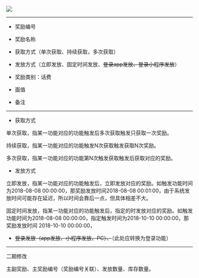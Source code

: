 ![](/assets/Q12.png)

---

* 奖励编号

* 奖励名称

* 获取方式（单次获取、持续获取，多次获取）

* 发放方式（立即发放、固定时间发放、~~登录app发放、登录小程序发放~~）
* 奖励类别：话费
* 面值
* 备注

---

* 获取方式

单次获取，指某一功能对应的功能触发后多次获取触发只获取一次奖励。

持续获取，指某一功能对应的功能触发N次获取触发获取N次奖励。

多次获取，指某一功能对应的功能第N次触发获取触发后获取对应的奖励。

* 发放方式

立即发放，指某一功能对应的功能触发后，立即发放对应的奖励。如触发功能时间为2018-08-08 00:00:00，那奖励发放时间2018-08-08 00:01:00，由于系统发放时间可能存在延迟，所以时间会靠后一点，但具体相差不大。

固定时间发放，指某一功能对应的功能触发后，指定的时发放对应的奖励。如触发功能时间为2018-08-08 00:00:00，指定触发时间为2018-10-10 00:00:00，那奖励发放时间 2018-10-10 00:00:00，

* ~~登录发放（app发放、小程序发放、PC）、~~（此处应转换为登录功能）

---

二期修改

主副奖励、主奖励编号（奖励编号关联）、发放数量、库存数量。

